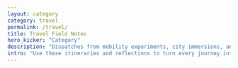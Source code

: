 ```yaml
---
layout: category
category: travel
permalink: /travel/
title: Travel Field Notes
hero_kicker: "Category"
description: "Dispatches from mobility experiments, city immersions, and cross-border learning loops."
intro: "Use these itineraries and reflections to turn every journey into intelligence on culture, policy, and emerging markets."
---
```

